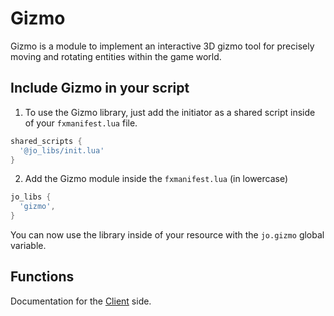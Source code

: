 # Gizmo

Gizmo is a module to implement an interactive 3D gizmo tool for precisely moving and rotating entities within the game world.

## Include Gizmo in your script

1. To use the Gizmo library, just add the initiator as a shared script inside of your `fxmanifest.lua` file.
```lua
shared_scripts {
  '@jo_libs/init.lua'
}

```
2. Add the Gizmo module inside the `fxmanifest.lua` (in lowercase)
```lua
jo_libs {
  'gizmo',
}

```
You can now use the library inside of your resource with the `jo.gizmo` global variable.

## Functions

Documentation for the [Client](./client.md) side.  
